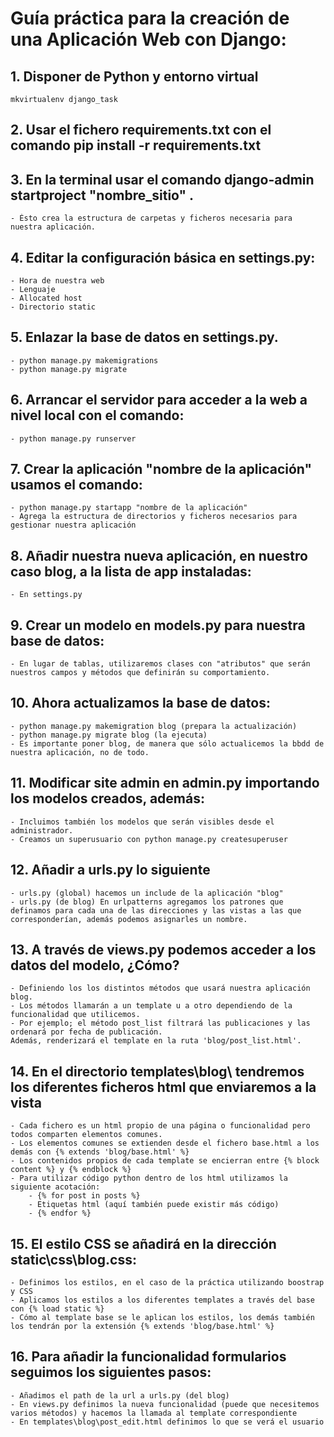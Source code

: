 # Guía práctica para la creación de una Aplicación Web con Django:

## 1. Disponer de Python y entorno virtual

```SYS
mkvirtualenv django_task
```

## 2. Usar el fichero requirements.txt con el comando pip install -r requirements.txt

## 3. En la terminal usar el comando django-admin startproject "nombre_sitio" . 
    - Ésto crea la estructura de carpetas y ficheros necesaria para nuestra aplicación.

## 4. Editar la configuración básica en settings.py:
    - Hora de nuestra web
    - Lenguaje
    - Allocated host
    - Directorio static

## 5. Enlazar la base de datos en settings.py.
    - python manage.py makemigrations
    - python manage.py migrate

## 6. Arrancar el servidor para acceder a la web a nivel local con el comando: 
    - python manage.py runserver

## 7. Crear la aplicación "nombre de la aplicación" usamos el comando:
    - python manage.py startapp "nombre de la aplicación"
    - Agrega la estructura de directorios y ficheros necesarios para gestionar nuestra aplicación

## 8. Añadir nuestra nueva aplicación, en nuestro caso blog, a la lista de app instaladas:
    - En settings.py

## 9. Crear un modelo en models.py para nuestra base de datos:
    - En lugar de tablas, utilizaremos clases con "atributos" que serán nuestros campos y métodos que definirán su comportamiento. 

## 10. Ahora actualizamos la base de datos:
    - python manage.py makemigration blog (prepara la actualización)
    - python manage.py migrate blog (la ejecuta)
    - Es importante poner blog, de manera que sólo actualicemos la bbdd de nuestra aplicación, no de todo.

## 11. Modificar site admin en admin.py importando los modelos creados, además:
    - Incluimos también los modelos que serán visibles desde el administrador. 
    - Creamos un superusuario con python manage.py createsuperuser

## 12. Añadir a urls.py lo siguiente
    - urls.py (global) hacemos un include de la aplicación "blog"
    - urls.py (de blog) En urlpatterns agregamos los patrones que definamos para cada una de las direcciones y las vistas a las que corresponderían, además podemos asignarles un nombre. 

## 13. A través de views.py podemos acceder a los datos del modelo, ¿Cómo?
    - Definiendo los los distintos métodos que usará nuestra aplicación blog.
    - Los métodos llamarán a un template u a otro dependiendo de la funcionalidad que utilicemos.
    - Por ejemplo; el método post_list filtrará las publicaciones y las ordenará por fecha de publicación. 
    Además, renderizará el template en la ruta 'blog/post_list.html'.

## 14. En el directorio templates\blog\ tendremos los diferentes ficheros html que enviaremos a la vista
    - Cada fichero es un html propio de una página o funcionalidad pero todos comparten elementos comunes.
    - Los elementos comunes se extienden desde el fichero base.html a los demás con {% extends 'blog/base.html' %}
    - Los contenidos propios de cada template se encierran entre {% block content %} y {% endblock %}
    - Para utilizar código python dentro de los html utilizamos la siguiente acotación:  
        - {% for post in posts %}
        - Etiquetas html (aquí también puede existir más código)
        - {% endfor %}

## 15. El estilo CSS se añadirá en la dirección static\css\blog.css:
    - Definimos los estilos, en el caso de la práctica utilizando boostrap y CSS
    - Aplicamos los estilos a los diferentes templates a través del base con {% load static %}
    - Cómo al template base se le aplican los estilos, los demás también los tendrán por la extensión {% extends 'blog/base.html' %}

## 16. Para añadir la funcionalidad formularios seguimos los siguientes pasos: 
    - Añadimos el path de la url a urls.py (del blog)
    - En views.py definimos la nueva funcionalidad (puede que necesitemos varios métodos) y hacemos la llamada al template correspondiente
    - En templates\blog\post_edit.html definimos lo que se verá el usuario
